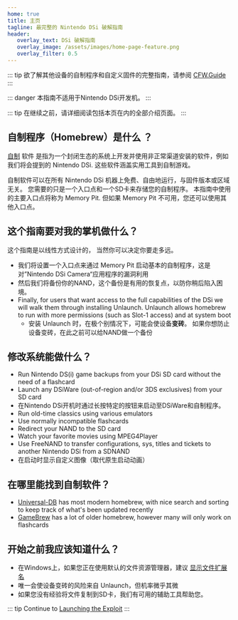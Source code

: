 ```yaml
---
home: true
title: 主页
tagline: 最完整的 Nintendo DSi 破解指南
header:
   overlay_text: DSi 破解指南
   overlay_image: /assets/images/home-page-feature.png
   overlay_filter: 0.5
---
```


::: tip
欲了解其他设备的自制程序和自定义固件的完整指南，请参阅 [CFW.Guide](https://cfw.guide/)
:::

::: danger
本指南不适用于Nintendo DSi开发机。
:::

::: tip
在继续之前，请详细阅读包括本页在内的全部介绍页面。
:::

## 自制程序（Homebrew）是什么 ？

[自制](https://en.wikipedia.org/wiki/Homebrew_(video_games)) 软件 是指为一个封闭生态的系统上开发并使用非正常渠道安装的软件，例如我们将会提到的 Nintendo DSi. 这些软件涵盖实用工具到自制游戏。

自制软件可以在所有 Nintendo DSi 机器上免费、自由地运行，与固件版本或区域无关。 您需要的只是一个入口点和一个SD卡来存储您的自制程序。 本指南中使用的主要入口点将称为 Memory Pit. 但如果 Memory Pit 不可用，您还可以使用其他入口点。

## 这个指南要对我的掌机做什么？

这个指南是以线性方式设计的， 当然你可以决定你要走多远。

- 我们将设置一个入口点来通过 Memory Pit 启动基本的自制程序，这是对”Nintendo DSi Camera“应用程序的漏洞利用
- 然后我们将备份你的NAND，这个备份是有用的恢复点，以防你稍后陷入困境。
- Finally, for users that want access to the full capabilities of the DSi we will walk them through installing Unlaunch. Unlaunch allows homebrew to run with more permissions (such as Slot-1 access) and at system boot
   - 安装 Unlaunch 时，在极个别情况下，可能会使设备**变砖**。 如果你想防止设备变砖，在此之前可以给NAND做一个备份

## 修改系统能做什么？

- Run Nintendo DS(i) game backups from your DSi SD card without the need of a flashcard
- Launch any DSiWare (out-of-region and/or 3DS exclusives) from your SD card
- 在Nintendo DSi开机时通过长按特定的按钮来启动至DSiWare和自制程序。
- Run old-time classics using various emulators
- Use normally incompatible flashcards
- Redirect your NAND to the SD card
- Watch your favorite movies using MPEG4Player
- Use FreeNAND to transfer configurations, sys, titles and tickets to another Nintendo DSi from a SDNAND
- 在启动时显示自定义图像（取代原生启动动画）

## 在哪里能找到自制软件？

- [Universal-DB](https://db.universal-team.net/ds) has most modern homebrew, with nice search and sorting to keep track of what's been updated recently
- [GameBrew](https://www.gamebrew.org/wiki/List_of_all_DS_homebrew) has a lot of older homebrew, however many will only work on flashcards

## 开始之前我应该知道什么？

- 在Windows上，如果您正在使用默认的文件资源管理器，建议 [显示文件扩展名](file-extensions-%28windows%29)
- 唯一会使设备变砖的风险来自 Unlaunch，但机率微乎其微
- 如果您没有经验将文件复制到SD卡，我们有可用的辅助工具帮助您。

::: tip
Continue to [Launching the Exploit](launching-the-exploit)
:::
